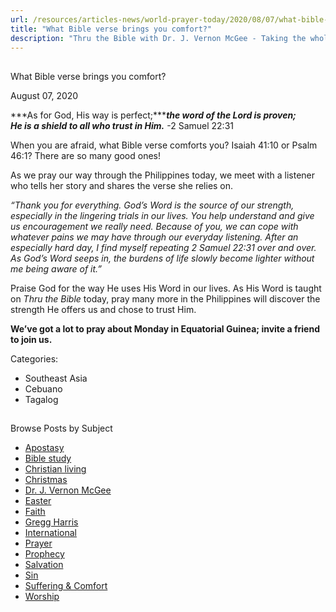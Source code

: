 ```yaml
---
url: /resources/articles-news/world-prayer-today/2020/08/07/what-bible-verse-brings-you-comfort
title: "What Bible verse brings you comfort?"
description: "Thru the Bible with Dr. J. Vernon McGee - Taking the whole Word to the whole world"
---
```







## 
 What Bible verse brings you comfort?


August 07, 2020
![]()




***As for God, His way is perfect;******the word of the Lord is proven; He is a shield to all who trust in Him.*** -2 Samuel 22:31

When you are afraid, what Bible verse comforts you? Isaiah 41:10 or Psalm 46:1? There are so many good ones!

As we pray our way through the Philippines today, we meet with a listener who tells her story and shares the verse she relies on.

*“Thank you for everything. God’s Word is the source of our strength, especially in the lingering trials in our lives. You help understand and give us encouragement we really need. Because of you, we can cope with whatever pains we may have through our everyday listening. After an especially hard day, I find myself repeating 2 Samuel 22:31 over and over. As God’s Word seeps in, the burdens of life slowly become lighter without me being aware of it.”*

Praise God for the way He uses His Word in our lives. As His Word is taught on *Thru the Bible* today, pray many more in the Philippines will discover the strength He offers us and chose to trust Him.

**We’ve got a lot to pray about Monday in Equatorial Guinea; invite a friend to join us.**



Categories: 


* Southeast Asia
* Cebuano
* Tagalog









## 
 Browse Posts by Subject


* [Apostasy](/resources/articles-news/-in-tags/tags/Apostasy)
* [Bible study](/resources/articles-news/-in-tags/tags/Bible-study)
* [Christian living](/resources/articles-news/-in-tags/tags/Christian-living)
* [Christmas](/resources/articles-news/-in-tags/tags/Christmas)
* [Dr. J. Vernon McGee](/resources/articles-news/-in-tags/tags/Dr-J-Vernon-McGee)
* [Easter](/resources/articles-news/-in-tags/tags/easter)
* [Faith](/resources/articles-news/-in-tags/tags/Faith)
* [Gregg Harris](/resources/articles-news/-in-tags/tags/Gregg-Harris)
* [International](/resources/articles-news/-in-tags/tags/International)
* [Prayer](/resources/articles-news/-in-tags/tags/prayer)
* [Prophecy](/resources/articles-news/-in-tags/tags/Prophecy)
* [Salvation](/resources/articles-news/-in-tags/tags/Salvation)
* [Sin](/resources/articles-news/-in-tags/tags/sin)
* [Suffering & Comfort](/resources/articles-news/-in-tags/tags/Suffering-Comfort)
* [Worship](/resources/articles-news/-in-tags/tags/worship)







